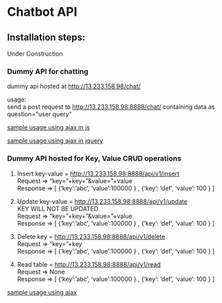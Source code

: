 # Chatbot API

## Installation steps:
Under Construction


### Dummy API for chatting
dummy api hosted at http://13.233.158.98/chat/  

usage:  
send a post request to http://13.233.158.98:8888/chat/ containing data as  
question="user query"

[sample usage using ajax in js](testAPI_Javascript.php)  

[sample usage using ajax in jquery](testApiJQuery.php)  

### Dummy API hosted for Key, Value CRUD operations  
1. Insert key-value = http://13.233.158.98:8888/api/v1/insert  
   Request ⇒ “key=”+key+”&value=”+value  
   Response ⇒ [ {‘key’:’abc’, ‘value’:100000 } , {‘key’: ‘def’, ‘value’: 100 } ]  

2. Update key-value = http://13.233.158.98:8888/api/v1/update  
   KEY WILL NOT BE UPDATED  
   Request ⇒ “key=”+key+”&value=”+value  
   Response ⇒ [ {‘key’:’abc’, ‘value’:100000 } , {‘key’: ‘def’, ‘value’: 100 } ]  

3. Delete key = http://13.233.158.98:8888/api/v1/delete  
   Request ⇒ “key=”+key  
   Response ⇒ [ {‘key’:’abc’, ‘value’:100000 } , {‘key’: ‘def’, ‘value’: 100 } ]  

4. Read table = http://13.233.158.98:8888/api/v1/read  
   Request ⇒ None  
   Response ⇒ [ {‘key’:’abc’, ‘value’:100000 } , {‘key’: ‘def’, ‘value’: 100 } ]  

[sample usage using ajax](substitute.php)  
